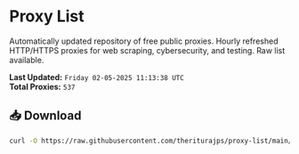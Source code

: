 # Proxy List

Automatically updated repository of free public proxies. Hourly refreshed HTTP/HTTPS proxies for web scraping, cybersecurity, and testing. Raw list available.

**Last Updated:** `Friday 02-05-2025 11:13:38 UTC`  
**Total Proxies:** `537`

## 📥 Download
```bash
curl -O https://raw.githubusercontent.com/theriturajps/proxy-list/main/proxies.txt
